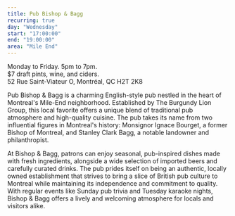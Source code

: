 ```yaml
---
title: Pub Bishop & Bagg
recurring: true
day: "Wednesday"
start: "17:00:00"
end: "19:00:00"
area: "Mile End"
---
```


Monday to Friday. 5pm to 7pm.<br>$7 draft pints, wine, and ciders.<br>52 Rue Saint-Viateur O, Montréal, QC H2T 2K8

<!-- more -->

Pub Bishop & Bagg is a charming English-style pub nestled in the heart of Montreal's Mile-End neighborhood. Established by The Burgundy Lion Group, this local favorite offers a unique blend of traditional pub atmosphere and high-quality cuisine. The pub takes its name from two influential figures in Montreal's history: Monsignor Ignace Bourget, a former Bishop of Montreal, and Stanley Clark Bagg, a notable landowner and philanthropist.

At Bishop & Bagg, patrons can enjoy seasonal, pub-inspired dishes made with fresh ingredients, alongside a wide selection of imported beers and carefully curated drinks. The pub prides itself on being an authentic, locally owned establishment that strives to bring a slice of British pub culture to Montreal while maintaining its independence and commitment to quality. With regular events like Sunday pub trivia and Tuesday karaoke nights, Bishop & Bagg offers a lively and welcoming atmosphere for locals and visitors alike.
